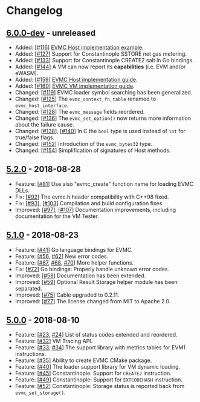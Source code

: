 # Changelog

## [6.0.0-dev] - unreleased

- Added: [[#116](https://github.com/ethereum/evmc/pull/116)]
  [EVMC Host implementation example](https://github.com/ethereum/evmc/blob/master/examples/example_host.cpp).
- Added: [[#127](https://github.com/ethereum/evmc/pull/127)]
  Support for Constantinople SSTORE net gas metering.
- Added: [[#133](https://github.com/ethereum/evmc/pull/133)]
  Support for Constantinople CREATE2 salt in Go bindings.
- Added: [[#144](https://github.com/ethereum/evmc/pull/144)]
  A VM can now report its **capabilities** (i.e. EVM and/or eWASM).
- Added: [[#159](https://github.com/ethereum/evmc/pull/159)]
  [EVMC Host implementation guide](https://ethereum.github.io/evmc/hostguide.html).
- Added: [[#160](https://github.com/ethereum/evmc/pull/160)]
  [EVMC VM implementation guide](https://ethereum.github.io/evmc/vmguide.html).
- Changed: [[#119](https://github.com/ethereum/evmc/pull/119)]
  EVMC loader symbol searching has been generalized.
- Changed: [[#125](https://github.com/ethereum/evmc/pull/125)]
  The `evmc_context_fn_table` renamed to `evmc_host_interface`.
- Changed: [[#128](https://github.com/ethereum/evmc/pull/128)]
  The `evmc_message` fields reordered.
- Changed: [[#136](https://github.com/ethereum/evmc/pull/136)]
  The `evmc_set_option()` now returns more information about the failure cause.
- Changed: [[#138](https://github.com/ethereum/evmc/pull/138)], [[#140](https://github.com/ethereum/evmc/pull/140)]
  In C the `bool` type is used instead of `int` for true/false flags.
- Changed: [[#152](https://github.com/ethereum/evmc/pull/152)]
  Introduction of the `evmc_bytes32` type.
- Changed: [[#154](https://github.com/ethereum/evmc/pull/154)]
  Simplification of signatures of Host methods.

## [5.2.0] - 2018-08-28

- Feature: [[#81](https://github.com/ethereum/evmc/pull/81)]
  Use also "evmc_create" function name for loading EVMC DLLs.
- Fix: [[#92](https://github.com/ethereum/evmc/pull/92)]
  The evmc.h header compatibility with C++98 fixed.
- Fix: [[#93](https://github.com/ethereum/evmc/pull/93)], [[#103](https://github.com/ethereum/evmc/pull/103)]
  Compilation and build configuration fixes.
- Improved: [[#97](https://github.com/ethereum/evmc/pull/97)], [[#107](https://github.com/ethereum/evmc/pull/107)]
  Documentation improvements, including documentation for the VM Tester.

## [5.1.0] - 2018-08-23

- Feature: [[#41](https://github.com/ethereum/evmc/pull/41)]
  Go language bindings for EVMC.
- Feature: [[#56](https://github.com/ethereum/evmc/pull/56), [#62](https://github.com/ethereum/evmc/pull/62)]
  New error codes.
- Feature: [[#67](https://github.com/ethereum/evmc/pull/67), [#68](https://github.com/ethereum/evmc/pull/68), [#70](https://github.com/ethereum/evmc/pull/70)]
  More helper functions.
- Fix: [[#72](https://github.com/ethereum/evmc/pull/72)]
  Go bindings: Properly handle unknown error codes.
- Improved: [[#58](https://github.com/ethereum/evmc/pull/58)]
  Documentation has been extended.
- Improved: [[#59](https://github.com/ethereum/evmc/pull/59)]
  Optional Result Storage helper module has been separated.
- Improved: [[#75](https://github.com/ethereum/evmc/pull/75)]
  Cable upgraded to 0.2.11.
- Improved: [[#77](https://github.com/ethereum/evmc/pull/77)]
  The license changed from MIT to Apache 2.0.

## [5.0.0] - 2018-08-10

- Feature: [[#23](https://github.com/ethereum/evmc/pull/23), [#24](https://github.com/ethereum/evmc/pull/24)]
  List of status codes extended and reordered.
- Feature: [[#32](https://github.com/ethereum/evmc/pull/32)]
  VM Tracing API.
- Feature: [[#33](https://github.com/ethereum/evmc/pull/33), [#34](https://github.com/ethereum/evmc/pull/34)]
  The support library with metrics tables for EVM1 instructions.
- Feature: [[#35](https://github.com/ethereum/evmc/pull/35)]
  Ability to create EVMC CMake package.
- Feature: [[#40](https://github.com/ethereum/evmc/pull/40)]
  The loader support library for VM dynamic loading.
- Feature: [[#45](https://github.com/ethereum/evmc/pull/45)]
  Constantinople: Support for `CREATE2` instruction.
- Feature: [[#49](https://github.com/ethereum/evmc/pull/49)]
  Constantinople: Support for `EXTCODEHASH` instruction.
- Feature: [[#52](https://github.com/ethereum/evmc/pull/52)]
  Constantinople: Storage status is reported back from `evmc_set_storage()`.


[6.0.0-dev]: https://github.com/ethereum/evmc/compare/v5.2.0...HEAD
[5.2.0]: https://github.com/ethereum/evmc/releases/tag/v5.2.0
[5.1.0]: https://github.com/ethereum/evmc/releases/tag/v5.1.0
[5.0.0]: https://github.com/ethereum/evmc/releases/tag/v5.0.0